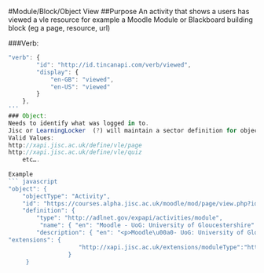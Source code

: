 #Module/Block/Object View
##Purpose
An activity that shows a users has viewed a vle resource for example a Moodle Module or Blackboard building block (eg a page, resource, url)

###Verb:
``` javascript
"verb": {
        "id": "http://id.tincanapi.com/verb/viewed",
        "display": {
            "en-GB": "viewed",
            "en-US": "viewed"
        }
    },
'''
### Object:
Needs to identify what was logged in to.
Jisc or LearningLocker  (?) will maintain a sector definition for object.definition.extention
Valid Values:
http://xapi.jisc.ac.uk/define/vle/page
http://xapi.jisc.ac.uk/define/vle/quiz
	etc….
	 
Example
``` javascript
"object": {
	"objectType": "Activity",
	"id": "https://courses.alpha.jisc.ac.uk/moodle/mod/page/view.php?id=250    	 	//  unique id or url of the item being logged into
	"definition": {
		"type": "http://adlnet.gov/expapi/activities/module",			//  definition type as above
		 "name": { "en": "Moodle - UoG: University of Gloucestershire" },			   //  name of item as returned by VLE
		"description": { "en": "<p>Moodle\u00a0- UoG: University of Gloucestershire</p>"	 } //  description of item as returned by VLE
"extensions": {
    				"http://xapi.jisc.ac.uk/extensions/moduleType":"http://xapi.jisc.ac.uk/define/vle/page",
            	 }
	 }
```
